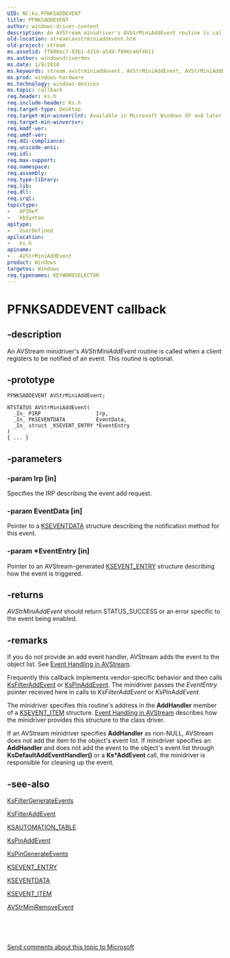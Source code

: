 ```yaml
---
UID: NC:ks.PFNKSADDEVENT
title: PFNKSADDEVENT
author: windows-driver-content
description: An AVStream minidriver's AVStrMiniAddEvent routine is called when a client registers to be notified of an event. This routine is optional.
old-location: stream\avstrminiaddevent.htm
old-project: stream
ms.assetid: ff80bbc7-93b1-4319-a549-f896ce0f4611
ms.author: windowsdriverdev
ms.date: 1/9/2018
ms.keywords: stream.avstrminiaddevent, AVStrMiniAddEvent, AVStrMiniAddEvent routine [Streaming Media Devices], AVStrMiniAddEvent, PFNKSADDEVENT, PFNKSADDEVENT, ks/AVStrMiniAddEvent, avstclbk_31147072-c3de-4b02-9fb1-b7f67765acc4.xml
ms.prod: windows-hardware
ms.technology: windows-devices
ms.topic: callback
req.header: ks.h
req.include-header: Ks.h
req.target-type: Desktop
req.target-min-winverclnt: Available in Microsoft Windows XP and later operating systems and DirectX 8.0 and later DirectX versions.
req.target-min-winversvr: 
req.kmdf-ver: 
req.umdf-ver: 
req.ddi-compliance: 
req.unicode-ansi: 
req.idl: 
req.max-support: 
req.namespace: 
req.assembly: 
req.type-library: 
req.lib: 
req.dll: 
req.irql: 
topictype:
-	APIRef
-	kbSyntax
apitype:
-	UserDefined
apilocation:
-	ks.h
apiname:
-	AVStrMiniAddEvent
product: Windows
targetos: Windows
req.typenames: KEYWORDSELECTOR
---
```


# PFNKSADDEVENT callback


## -description


An AVStream minidriver's <i>AVStrMiniAddEvent</i> routine is called when a client registers to be notified of an event. This routine is optional.


## -prototype


````
PFNKSADDEVENT AVStrMiniAddEvent;

NTSTATUS AVStrMiniAddEvent(
  _In_ PIRP                  Irp,
  _In_ PKSEVENTDATA          EventData,
  _In_ struct _KSEVENT_ENTRY *EventEntry
)
{ ... }
````


## -parameters




### -param Irp [in]

Specifies the IRP describing the event add request.


### -param EventData [in]

Pointer to a <a href="..\ks\ns-ks-kseventdata.md">KSEVENTDATA</a> structure describing the notification method for this event.


### -param *EventEntry [in]

Pointer to an AVStream-generated <a href="..\ks\ns-ks-_ksevent_entry.md">KSEVENT_ENTRY</a> structure describing how the event is triggered.


## -returns


<i>AVStrMiniAddEvent</i> should return STATUS_SUCCESS or an error specific to the event being enabled.  



## -remarks


If you do not provide an add event handler, AVStream adds the event to the object list. See <a href="https://msdn.microsoft.com/7add2055-8d3f-432d-8aa1-44459ac197dd">Event Handling in AVStream</a>.

Frequently this callback implements vendor-specific behavior and then calls <a href="..\ks\nf-ks-ksfilteraddevent.md">KsFilterAddEvent</a> or <a href="..\ks\nf-ks-kspinaddevent.md">KsPinAddEvent</a>. The minidriver passes the <i>EventEntry</i> pointer received here in calls to <i>KsFilterAddEvent</i> or <i>KsPinAddEvent</i>.

The minidriver specifies this routine's address in the <b>AddHandler</b> member of a <a href="..\ks\ns-ks-ksevent_item.md">KSEVENT_ITEM</a> structure. <a href="https://msdn.microsoft.com/7add2055-8d3f-432d-8aa1-44459ac197dd">Event Handling in AVStream</a> describes how the minidriver provides this structure to the class driver.

If an AVStream minidriver specifies <b>AddHandler</b> as non-NULL, AVStream does not add the item to the object's event list. If minidriver specifies an <b>AddHandler</b> and does not add the event to the object's event list through <b>KsDefaultAddEventHandler()</b> or a <b>Ks*AddEvent </b>call, the minidriver is responsible for cleaning up the event.



## -see-also

<a href="..\ks\nf-ks-ksfiltergenerateevents.md">KsFilterGenerateEvents</a>

<a href="..\ks\nf-ks-ksfilteraddevent.md">KsFilterAddEvent</a>

<a href="..\ks\ns-ks-ksautomation_table_.md">KSAUTOMATION_TABLE</a>

<a href="..\ks\nf-ks-kspinaddevent.md">KsPinAddEvent</a>

<a href="..\ks\nf-ks-kspingenerateevents.md">KsPinGenerateEvents</a>

<a href="..\ks\ns-ks-_ksevent_entry.md">KSEVENT_ENTRY</a>

<a href="..\ks\ns-ks-kseventdata.md">KSEVENTDATA</a>

<a href="..\ks\ns-ks-ksevent_item.md">KSEVENT_ITEM</a>

<a href="..\ks\nc-ks-pfnksremoveevent.md">AVStrMiniRemoveEvent</a>

 

 

<a href="mailto:wsddocfb@microsoft.com?subject=Documentation%20feedback [stream\stream]:%20PFNKSADDEVENT routine%20 RELEASE:%20(1/9/2018)&amp;body=%0A%0APRIVACY STATEMENT%0A%0AWe use your feedback to improve the documentation. We don't use your email address for any other purpose, and we'll remove your email address from our system after the issue that you're reporting is fixed. While we're working to fix this issue, we might send you an email message to ask for more info. Later, we might also send you an email message to let you know that we've addressed your feedback.%0A%0AFor more info about Microsoft's privacy policy, see http://privacy.microsoft.com/en-us/default.aspx." title="Send comments about this topic to Microsoft">Send comments about this topic to Microsoft</a>

